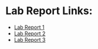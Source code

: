 # Lab Report Links: 
 - [Lab Report 1](https://rachelli23.github.io/cse15l-lab-reports/Week-2-Lab-Report)
 - [Lab Report 2](https://rachelli23.github.io/cse15l-lab-reports/Week-4-Lab-Report-2)
 - [Lab Report 3](https://rachelli23.github.io/cse15l-lab-reports/lab-report-3-week-6)
